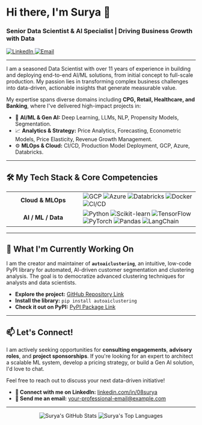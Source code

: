 # Hi there, I'm Surya 👋

### Senior Data Scientist & AI Specialist | Driving Business Growth with Data

<a href="https://www.linkedin.com/in/08surya" target="_blank">
  <img src="https://img.shields.io/badge/LinkedIn-0077B5?style=for-the-badge&logo=linkedin&logoColor=white" alt="LinkedIn"/>
</a>
<a href="mailto:your-professional-email@example.com">
  <img src="https://img.shields.io/badge/Email-D14836?style=for-the-badge&logo=gmail&logoColor=white" alt="Email"/>
</a>

---

I am a seasoned Data Scientist with over 11 years of experience in building and deploying end-to-end AI/ML solutions, from initial concept to full-scale production. My passion lies in transforming complex business challenges into data-driven, actionable insights that generate measurable value.

My expertise spans diverse domains including **CPG, Retail, Healthcare, and Banking**, where I've delivered high-impact projects in:
* 🤖 **AI/ML & Gen AI:** Deep Learning, LLMs, NLP, Propensity Models, Segmentation.
* 📈 **Analytics & Strategy:** Price Analytics, Forecasting, Econometric Models, Price Elasticity, Revenue Growth Management.
* ⚙️ **MLOps & Cloud:** CI/CD, Production Model Deployment, GCP, Azure, Databricks.

---

## 🛠️ My Tech Stack & Core Competencies

<table>
  <tr>
    <td align="center" width="180">
      <strong>Cloud & MLOps</strong>
    </td>
    <td>
      <img src="https://img.shields.io/badge/Google_Cloud-4285F4?style=for-the-badge&logo=google-cloud&logoColor=white" alt="GCP"/>
      <img src="https://img.shields.io/badge/Azure-0078D4?style=for-the-badge&logo=microsoft-azure&logoColor=white" alt="Azure"/>
      <img src="https://img.shields.io/badge/Databricks-FF3621?style=for-the-badge&logo=databricks&logoColor=white" alt="Databricks"/>
      <img src="https://img.shields.io/badge/Docker-2496ED?style=for-the-badge&logo=docker&logoColor=white" alt="Docker"/>
      <img src="https://img.shields.io/badge/CI/CD-000000?style=for-the-badge&logo=circleci&logoColor=white" alt="CI/CD"/>
    </td>
  </tr>
  <tr>
    <td align="center">
      <strong>AI / ML / Data</strong>
    </td>
    <td>
      <img src="https://img.shields.io/badge/Python-3776AB?style=for-the-badge&logo=python&logoColor=white" alt="Python"/>
      <img src="https://img.shields.io/badge/scikit_learn-F7931E?style=for-the-badge&logo=scikit-learn&logoColor=white" alt="Scikit-learn"/>
      <img src="https://img.shields.io/badge/TensorFlow-FF6F00?style=for-the-badge&logo=tensorflow&logoColor=white" alt="TensorFlow"/>
      <img src="https://img.shields.io/badge/PyTorch-EE4C2C?style=for-the-badge&logo=pytorch&logoColor=white" alt="PyTorch"/>
      <img src="https://img.shields.io/badge/pandas-150458?style=for-the-badge&logo=pandas&logoColor=white" alt="Pandas"/>
      <img src="https://img.shields.io/badge/LangChain-000000?style=for-the-badge&logo=LangChain&logoColor=white" alt="LangChain"/>
    </td>
  </tr>
</table>

---

## 🚀 What I'm Currently Working On

I am the creator and maintainer of **`autoaiclustering`**, an intuitive, low-code PyPI library for automated, AI-driven customer segmentation and clustering analysis. The goal is to democratize advanced clustering techniques for analysts and data scientists.

* **Explore the project:** [GitHub Repository Link](https://github.com/surya08084/autoaiclustering)
* **Install the library:** `pip install autoaiclustering`
* **Check it out on PyPI:** [PyPI Package Link](https://pypi.org/project/autoaiclustering/)

---

## 📫 Let's Connect!

I am actively seeking opportunities for **consulting engagements**, **advisory roles**, and **project sponsorships**. If you're looking for an expert to architect a scalable ML system, develop a pricing strategy, or build a Gen AI solution, I'd love to chat.

Feel free to reach out to discuss your next data-driven initiative!

* **💼 Connect with me on LinkedIn:** [linkedin.com/in/08surya](https://www.linkedin.com/in/08surya)
* **📧 Send me an email:** [your-professional-email@example.com](mailto:your-professional-email@example.com)

---

<p align="center">
  <img src="https://github-readme-stats.vercel.app/api?username=surya08084&show_icons=true&theme=dracula&count_private=true" alt="Surya's GitHub Stats" />
  <img src="https://github-readme-stats.vercel.app/api/top-langs/?username=surya08084&layout=compact&theme=dracula" alt="Surya's Top Languages" />
</p>
